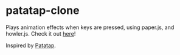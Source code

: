 # patatap-clone

Plays animation effects when keys are pressed, using paper.js, and howler.js. Check it out [here](http://patatap-ahb.bitballoon.com/)!

Inspired by [Patatap](http://patatap.com/). 
